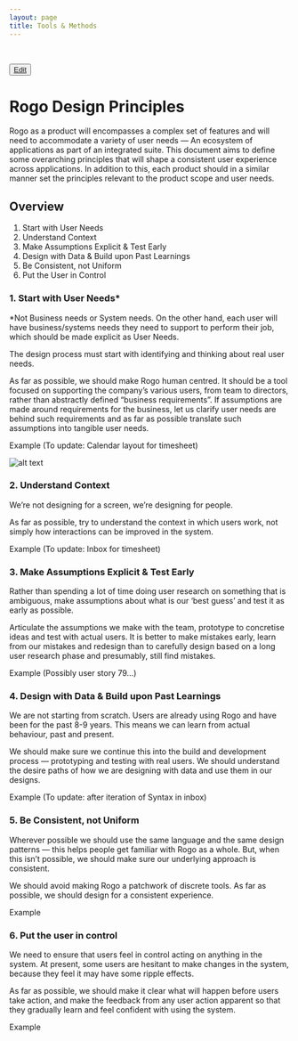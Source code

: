 ```yaml
---
layout: page
title: Tools & Methods
---
```



<br />

<button class="uxp-edit-btn">[Edit](http://prose.io/#ustwo/uxp/edit/gh-pages/principles/index.md)</button>

# Rogo Design Principles

Rogo as a product will encompasses a complex set of features and will need to accommodate a variety of user needs — An ecosystem of applications as part of an integrated suite. This document aims to define some overarching principles that will shape a consistent user experience across applications. In addition to this, each product should in a similar manner set the principles relevant to the product scope and user needs.

## Overview

1. Start with User Needs
2. Understand Context
3. Make Assumptions Explicit & Test Early
4. Design with Data & Build upon Past Learnings
5. Be Consistent, not Uniform
6. Put the User in Control

### 1. Start with User Needs*

*Not Business needs or System needs. On the other hand, each user will have business/systems needs they need to support to perform their job, which should be made explicit as User Needs. 

The design process must start with identifying and thinking about real user needs.

As far as possible, we should make Rogo human centred. It should be a tool focused on supporting the company’s various users, from team to directors, rather than abstractly defined “business requirements”. If assumptions are made around requirements for the business, let us clarify user needs are behind such requirements and as far as possible translate such assumptions into tangible user needs. 

Example (To update: Calendar layout for timesheet)

![alt text](/uxp/principles/img/image00.jpg "Example image")

### 2. Understand Context 

We’re not designing for a screen, we’re designing for people.

As far as possible, try to understand the context in which users work, not simply how interactions can be improved in the system. 

Example (To update: Inbox for timesheet)

### 3. Make Assumptions Explicit & Test Early

Rather than spending a lot of time doing user research on something that is ambiguous, make assumptions about what is our ‘best guess’ and test it as early as possible. 

Articulate the assumptions we make with the team, prototype to concretise ideas and test with actual users. It is better to make mistakes early, learn from our mistakes and redesign than to carefully design based on a long user research phase and presumably, still find mistakes. 

Example (Possibly user story 79…)

### 4. Design with Data & Build upon Past Learnings

We are not starting from scratch. Users are already using Rogo and have been for the past 8-9 years. This means we can learn from actual behaviour, past and present. 

We should make sure we continue this into the build and development process — prototyping and testing with real users. We should understand the desire paths of how we are designing with data and use them in our designs.

Example (To update: after iteration of Syntax in inbox)

### 5. Be Consistent, not Uniform

Wherever possible we should use the same language and the same design patterns — this helps people get familiar with Rogo as a whole. But, when this isn’t possible, we should make sure our underlying approach is consistent.

We should avoid making Rogo a patchwork of discrete tools. As far as possible, we should design for a consistent experience. 

Example


### 6. Put the user in control

We need to ensure that users feel in control acting on anything in the system. At present, some users are hesitant to make changes in the system, because they feel it may have some ripple effects.  

As far as possible, we should make it clear what will happen before users take action, and make the feedback from any user action apparent so that they gradually learn and feel confident with using the system. 

Example